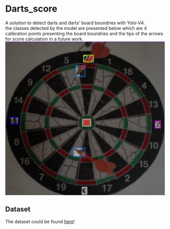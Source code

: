 # Darts_score
A solution to detect darts and darts' board boundries with Yolo-V4.<br/>
the classes detected by the model are presented below which are 4 calibration points presenting the board boundries and the tips of the arrows for score calculation in a future work.<br/>
![detected classes](https://github.com/AsmaaSobhyy/Darts_score/blob/main/annotation.jpeg?raw=true)

## Dataset
The dataset could be found [here](https://github.com/AsmaaSobhyy/Darts_dataset)!
